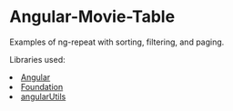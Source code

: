 # Angular-Movie-Table

Examples of ng-repeat with sorting, filtering, and paging.

Libraries used:

<li><a href="https://angularjs.org/">Angular</a></li>
<li><a href="http://foundation.zurb.com/">Foundation</a></li>
<li><a href="https://github.com/michaelbromley/angularUtils">angularUtils</a></li>


